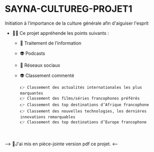 # SAYNA-CULTUREG-PROJET1

Initiation à l’importance de la culture générale afin d'aiguiser l'esprit 

- 💁‍♀️ Ce projet appréhende les points suivants : 
  - 👾 Traitement de l’information 
  - 👽 Podcasts 
  - 👾 Réseaux sociaux 
  - 👽 Classement commenté 
  
        👉 Classement des actualités internationales les plus marquantes
        👉 Classement des films/séries francophones préférés
        👉 Classement des top destinations d’Afrique francophone 
        👉 Classement des nouvelles technologies, les dernières innovations remarquables 
        👉 Classement des top destinations d’Europe francophone
 <br><br>
 --> 📌J'ai mis en pièce-jointe version pdf ce projet. <--
